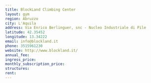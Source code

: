 ```yaml
---
title: BlockLand Climbing Center
layout: gym
region: Abruzzo
city: L'Aquila
address: Via Enrico Berlinguer, snc - Nucleo Industriale di Pile
latitude: 42.35452
longitude: 13.34222
email: info@blockland.it
phone: 3515961230
website: http://www.blockland.it/
annual_fee: 
ingress_price: 
monthly_subscription_price: 
structures: 
rent: 
---
```


